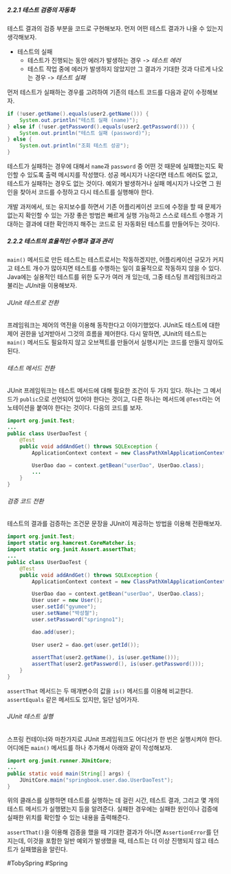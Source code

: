 ##### 2.2.1 테스트 검증의 자동화
테스트 결과의 검증 부분을 코드로 구현해보자. 먼저 어떤 테스트 결과가 나올 수 있는지 생각해보자.
- 테스트의 실패
	- 테스트가 진행되는 동안 에러가 발생하는 경우 -> *테스트 에러*
	- 테스트 작업 중에 에러가 발생하지 않았지만 그 결과가 기대한 것과 다르게 나오는 경우 -> *테스트 실패*

먼저 테스트가 실패하는 경우를 고려하여 기존의 테스트 코드를 다음과 같이 수정해보자.
```java
if (!user.getName().equals(user2.getName())) {
	System.out.println("테스트 실패 (name)");
} else if (!user.getPassword().equals(user2.getPassword())) {
	System.out.println("테스트 실패 (password)");
} else {
	System.out.println("조회 테스트 성공");
}
```

테스트가 실패하는 경우에 대해서 `name`과 `password` 중 어떤 것 때문에 실패했는지도 확인할 수 있도록 출력 메시지를 작성했다. 성공 메시지가 나온다면 테스트 에러도 없고, 테스트가 실패하는 경우도 없는 것이다. 예외가 발생하거나 실패 메시지가 나오면 그 원인을 찾아서 코드를 수정하고 다시 테스트를 실행해야 한다.

개발 과저에서, 또는 유지보수를 하면서 기존 어플리케이션 코드에 수정을 할 때 문제가 없는지 확인할 수 있는 가장 좋은 방법은 빠르게 실행 가능하고 스스로 테스트 수행과 기대하는 결과에 대한 확인까지 해주는 코드로 된 자동화된 테스트를 만들어두는 것이다.
##### 2.2.2 테스트의 효율적인 수행과 결과 관리
`main()` 메서드로 만든 테스트는 테스트로서는 작동하겠지만, 어플리케이션 규모가 커지고 테스트 개수가 많아지면 테스트를 수행하는 일이 효율적으로 작동하지 않을 수 있다. Java에는 실용적인 테스트를 위한 도구가 여러 개 있는데, 그중 테스팅 프레임워크라고 불리는 *JUnit*을 이용해보자.
###### JUnit 테스트로 전환
프레임워크는 제어의 역전을 이용해 동작한다고 이야기했었다. JUnit도 테스트에 대한 제어 권한을 넘겨받아서 그것의 흐름을 제어한다. 다시 말하면, JUnit의 테스트는 `main()` 메서드도 필요하지 않고 오브젝트를 만들어서 실행시키는 코드를 만들지 않아도 된다.
###### 테스트 메서드 전환
JUnit 프레임워크는 테스트 메서드에 대해 필요한 조건이 두 가지 있다. 하나는 그 메서드가 `public`으로 선언되어 있어야 한다는 것이고, 다른 하나는 메서드에 `@Test`라는 어노테이션을 붙여야 한다는 것이다. 다음의 코드를 보자.
```java
import org.junit.Test;
...
public class UserDaoTest {
	@Test
	public void addAndGet() throws SQLException {
		ApplicationContext context = new ClassPathXmlApplicationContext("applicationContext.xml");

		UserDao dao = context.getBean("userDao", UserDao.class);
		...
	}
}
```
###### 검증 코드 전환
테스트의 결과를 검증하는 조건문 문장을 JUnit이 제공하는 방법을 이용해 전환해보자.
```java
import org.junit.Test;
import static org.hamcrest.CoreMatcher.is;
import static org.junit.Assert.assertThat;
...
public class UserDaoTest {
	@Test
	public void addAndGet() throws SQLException {
		ApplicationContext context = new ClassPathXmlApplicationContext("applicationContext.xml");

		UserDao dao = context.getBean("userDao", UserDao.class);
		User user = new User();
		user.setId("gyumee");
		user.setName("박성철");
		user.setPassword("springno1");

		dao.add(user);
		
		User user2 = dao.get(user.getId());
		
		assertThat(user2.getName(), is(user.getName()));
		assertThat(user2.getPassword(), is(user.getPassword()));
	}
}
```
`assertThat` 메서드는 두 매개변수의 값을 `is()` 메서드를 이용해 비교한다. `assertEquals` 같은 메서드도 있지만, 일단 넘어가자.
###### JUnit 테스트 실행
스프링 컨테이너와 마찬가지로 JUnit 프레임워크도 어디선가 한 번은 실행시켜야 한다. 어디에든 `main()` 메서드를 하나 추가해서 아래와 같이 작성해보자.
```java
import org.junit.runner.JUnitCore;
...
public static void main(String[] args) {
	JUnitCore.main("springbook.user.dao.UserDaoTest");
}
```
위의 클래스를 실행하면 테스트를 실행하는 데 걸린 시간, 테스트 결과, 그리고 몇 개의 테스트 메서드가 실행됐는지 등을 알려준다. 실패한 경우에는 실패한 원인이나 검증에 실패한 위치를 확인할 수 있는 내용을 출력해준다.

`assertThat()`을 이용해 검증을 했을 때 기대한 결과가 아니면 `AssertionError`를 던지는데, 이것을 포함한 일반 예외가 발생했을 때, 테스트는 더 이상 진행되지 않고 테스트가 실패했음을 알린다.

#TobySpring #Spring 
